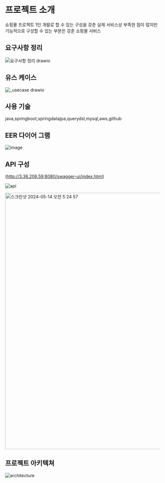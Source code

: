 # 프로젝트 소개

쇼핑몰 프로젝트
1인 개발로 할 수 있는 구성을 갖춘 실제 서비스상 부족한 점이 많지만 기능적으로 구성할 수 있는 부분은 갖춘 쇼핑몰 서비스

## 요구사항 정리
![요구사항 정리 drawio](https://github.com/hanjihoon03/shoppingmallProject/assets/163777923/7eee5460-a8b0-49b9-adc5-ae30b5e3a969)


## 유스 케이스
![_usecase drawio](https://github.com/hanjihoon03/shoppingmallProject/assets/163777923/8abe0b59-3c15-465f-bb73-b3d9a2d96a4a)




## 사용 기술
java,springboot,springdatajpa,querydsl,mysql,aws,github

## EER 다이어 그램
![image](https://github.com/hanjihoon03/shoppingmallProject/assets/163777923/df101623-9170-42d2-a007-f1b202611d7e)

## API 구성
(http://3.36.206.59:8080/swagger-ui/index.html)

![api](https://github.com/hanjihoon03/shoppingmallProject/assets/163777923/3c67ae77-3208-4927-9235-8f4780d67c6d)


<img width="833" alt="스크린샷 2024-05-14 오전 5 24 57" src="https://github.com/hanjihoon03/shoppingmallProject/assets/163777923/4f280232-46fd-4f7a-82ce-ffee0f9d8d7d">





## 프로젝트 아키텍쳐
![architecture](https://github.com/hanjihoon03/shoppingmallProject/assets/163777923/28485217-fb69-40cc-ab0f-d94973c16179)
